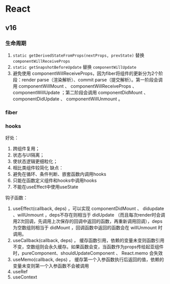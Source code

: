 # React

## v16

### 生命周期
1. `static getDerivedStateFromProps(nextProps, prevState)` 替换 `componentWillReceiveProps`
2. `static getSnapshotBeforeUpdate` 替换 `componentWillUpdate`
3. 避免使用 componentWillReceiveProps，因为fiber将组件的更新分为2个阶段：render parse（渲染解析）、commit parse（提交解析）。第一阶段会调用 componentWillMount 、 componentWillReceiveProps 、 componentWillUpdate ；第二阶段会调用 componentDidMount 、 componentDidUpdate 、 componentWillUnmount 。
### fiber

### hooks
好处：
1. 跨组件复用；
2. 状态与UI隔离；
3. 使状态逻辑更细粒化；
4. 相比类组件较简化
缺点：
1. 避免在循环、条件判断、嵌套函数内调用hooks
2. 只能在函数定义组件和hooks中调用hooks
3. 不能在useEffect中使用useState

钩子函数：
1. useEffect(callback, deps) ，可以实现 componentDidMount 、 didupdate 、willUnmount ，deps不存在则相当于 didUpdate （而且每次render时会调用2次回调，先调用上次保存的回调中返回的函数，再重新调用回调），deps为空数组则相当于 didMount ，回调函数中返回的函数会在 willUnmount 时调用。
2. useCallback(callback, deps) ， 缓存函数引用，依赖的变量未变则函数引用不变，空数组则会永久缓存。如果函数会变，当函数作为props传给起亚组件时，pureComponent、shouldUpdateComponent 、 React.memo 会失效
3. useMemo(callback, deps) ， 缓存第一个入参函数执行后返回的值，依赖的变量未变则第一个入参函数不会被调用
4. useRef
5. useContext



